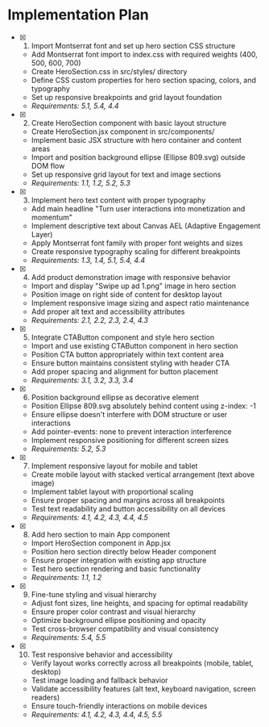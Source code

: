 # Implementation Plan

- [x] 1. Import Montserrat font and set up hero section CSS structure

  - Add Montserrat font import to index.css with required weights (400, 500, 600, 700)
  - Create HeroSection.css in src/styles/ directory
  - Define CSS custom properties for hero section spacing, colors, and typography
  - Set up responsive breakpoints and grid layout foundation
  - _Requirements: 5.1, 5.4, 4.4_

- [x] 2. Create HeroSection component with basic layout structure

  - Create HeroSection.jsx component in src/components/
  - Implement basic JSX structure with hero container and content areas
  - Import and position background ellipse (Ellipse 809.svg) outside DOM flow
  - Set up responsive grid layout for text and image sections
  - _Requirements: 1.1, 1.2, 5.2, 5.3_

- [x] 3. Implement hero text content with proper typography

  - Add main headline "Turn user interactions into monetization and momentum"
  - Implement descriptive text about Canvas AEL (Adaptive Engagement Layer)
  - Apply Montserrat font family with proper font weights and sizes
  - Create responsive typography scaling for different breakpoints
  - _Requirements: 1.3, 1.4, 5.1, 5.4, 4.4_

- [x] 4. Add product demonstration image with responsive behavior

  - Import and display "Swipe up ad 1.png" image in hero section
  - Position image on right side of content for desktop layout
  - Implement responsive image sizing and aspect ratio maintenance
  - Add proper alt text and accessibility attributes
  - _Requirements: 2.1, 2.2, 2.3, 2.4, 4.3_

- [x] 5. Integrate CTAButton component and style hero section

  - Import and use existing CTAButton component in hero section
  - Position CTA button appropriately within text content area
  - Ensure button maintains consistent styling with header CTA
  - Add proper spacing and alignment for button placement
  - _Requirements: 3.1, 3.2, 3.3, 3.4_

- [x] 6. Position background ellipse as decorative element

  - Position Ellipse 809.svg absolutely behind content using z-index: -1
  - Ensure ellipse doesn't interfere with DOM structure or user interactions
  - Add pointer-events: none to prevent interaction interference
  - Implement responsive positioning for different screen sizes
  - _Requirements: 5.2, 5.3_

- [x] 7. Implement responsive layout for mobile and tablet

  - Create mobile layout with stacked vertical arrangement (text above image)
  - Implement tablet layout with proportional scaling
  - Ensure proper spacing and margins across all breakpoints
  - Test text readability and button accessibility on all devices
  - _Requirements: 4.1, 4.2, 4.3, 4.4, 4.5_

- [x] 8. Add hero section to main App component

  - Import HeroSection component in App.jsx
  - Position hero section directly below Header component
  - Ensure proper integration with existing app structure
  - Test hero section rendering and basic functionality
  - _Requirements: 1.1, 1.2_

- [x] 9. Fine-tune styling and visual hierarchy

  - Adjust font sizes, line heights, and spacing for optimal readability
  - Ensure proper color contrast and visual hierarchy
  - Optimize background ellipse positioning and opacity
  - Test cross-browser compatibility and visual consistency
  - _Requirements: 5.4, 5.5_

- [x] 10. Test responsive behavior and accessibility

  - Verify layout works correctly across all breakpoints (mobile, tablet, desktop)
  - Test image loading and fallback behavior
  - Validate accessibility features (alt text, keyboard navigation, screen readers)
  - Ensure touch-friendly interactions on mobile devices
  - _Requirements: 4.1, 4.2, 4.3, 4.4, 4.5, 5.5_
